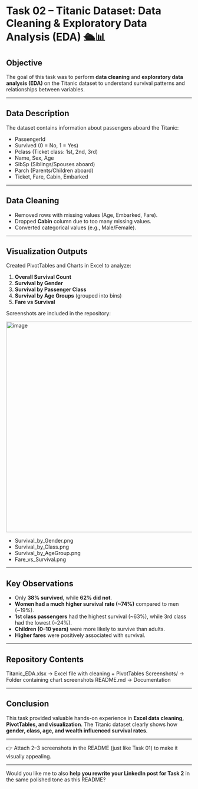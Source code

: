 # Task 02 – Titanic Dataset: Data Cleaning & Exploratory Data Analysis (EDA) 🛳️📊

## Objective

The goal of this task was to perform **data cleaning** and **exploratory data analysis (EDA)** on the Titanic dataset to understand survival patterns and relationships between variables.

---

## Data Description

The dataset contains information about passengers aboard the Titanic:

* PassengerId
* Survived (0 = No, 1 = Yes)
* Pclass (Ticket class: 1st, 2nd, 3rd)
* Name, Sex, Age
* SibSp (Siblings/Spouses aboard)
* Parch (Parents/Children aboard)
* Ticket, Fare, Cabin, Embarked

---

## Data Cleaning

* Removed rows with missing values (Age, Embarked, Fare).
* Dropped **Cabin** column due to too many missing values.
* Converted categorical values (e.g., Male/Female).

---

## Visualization Outputs

Created PivotTables and Charts in Excel to analyze:

1. **Overall Survival Count**
2. **Survival by Gender**
3. **Survival by Passenger Class**
4. **Survival by Age Groups** (grouped into bins)
5. **Fare vs Survival**

Screenshots are included in the repository:

<img width="656" height="572" alt="image" src="https://github.com/user-attachments/assets/86a3094a-df41-4fee-b5ba-c91358a8a8e2" />

* Survival\_by\_Gender.png
* Survival\_by\_Class.png
* Survival\_by\_AgeGroup.png
* Fare\_vs\_Survival.png

---

## Key Observations

* Only **38% survived**, while **62% did not**.
* **Women had a much higher survival rate (\~74%)** compared to men (\~19%).
* **1st class passengers** had the highest survival (\~63%), while 3rd class had the lowest (\~24%).
* **Children (0–10 years)** were more likely to survive than adults.
* **Higher fares** were positively associated with survival.

---

## Repository Contents

Titanic\_EDA.xlsx → Excel file with cleaning + PivotTables
Screenshots/ → Folder containing chart screenshots
README.md → Documentation

---

## Conclusion

This task provided valuable hands-on experience in **Excel data cleaning, PivotTables, and visualization**. The Titanic dataset clearly shows how **gender, class, age, and wealth influenced survival rates**.

---

👉 Attach 2–3 screenshots in the README (just like Task 01) to make it visually appealing.

---

Would you like me to also **help you rewrite your LinkedIn post for Task 2** in the same polished tone as this README?

